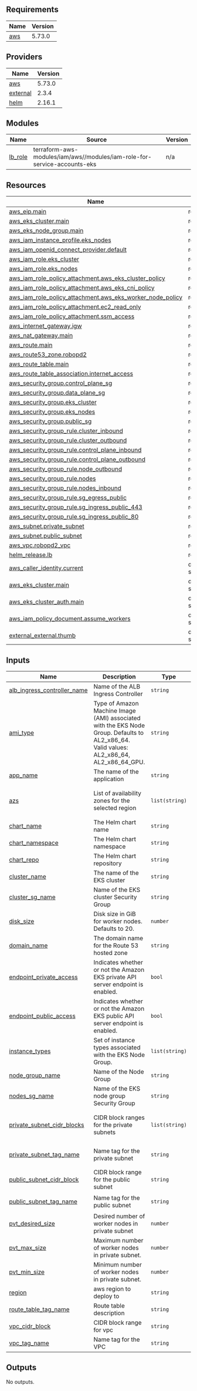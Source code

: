 <!-- BEGIN_TF_DOCS -->
## Requirements

| Name | Version |
|------|---------|
| <a name="requirement_aws"></a> [aws](#requirement\_aws) | 5.73.0 |

## Providers

| Name | Version |
|------|---------|
| <a name="provider_aws"></a> [aws](#provider\_aws) | 5.73.0 |
| <a name="provider_external"></a> [external](#provider\_external) | 2.3.4 |
| <a name="provider_helm"></a> [helm](#provider\_helm) | 2.16.1 |

## Modules

| Name | Source | Version |
|------|--------|---------|
| <a name="module_lb_role"></a> [lb\_role](#module\_lb\_role) | terraform-aws-modules/iam/aws//modules/iam-role-for-service-accounts-eks | n/a |

## Resources

| Name | Type |
|------|------|
| [aws_eip.main](https://registry.terraform.io/providers/hashicorp/aws/5.73.0/docs/resources/eip) | resource |
| [aws_eks_cluster.main](https://registry.terraform.io/providers/hashicorp/aws/5.73.0/docs/resources/eks_cluster) | resource |
| [aws_eks_node_group.main](https://registry.terraform.io/providers/hashicorp/aws/5.73.0/docs/resources/eks_node_group) | resource |
| [aws_iam_instance_profile.eks_nodes](https://registry.terraform.io/providers/hashicorp/aws/5.73.0/docs/resources/iam_instance_profile) | resource |
| [aws_iam_openid_connect_provider.default](https://registry.terraform.io/providers/hashicorp/aws/5.73.0/docs/resources/iam_openid_connect_provider) | resource |
| [aws_iam_role.eks_cluster](https://registry.terraform.io/providers/hashicorp/aws/5.73.0/docs/resources/iam_role) | resource |
| [aws_iam_role.eks_nodes](https://registry.terraform.io/providers/hashicorp/aws/5.73.0/docs/resources/iam_role) | resource |
| [aws_iam_role_policy_attachment.aws_eks_cluster_policy](https://registry.terraform.io/providers/hashicorp/aws/5.73.0/docs/resources/iam_role_policy_attachment) | resource |
| [aws_iam_role_policy_attachment.aws_eks_cni_policy](https://registry.terraform.io/providers/hashicorp/aws/5.73.0/docs/resources/iam_role_policy_attachment) | resource |
| [aws_iam_role_policy_attachment.aws_eks_worker_node_policy](https://registry.terraform.io/providers/hashicorp/aws/5.73.0/docs/resources/iam_role_policy_attachment) | resource |
| [aws_iam_role_policy_attachment.ec2_read_only](https://registry.terraform.io/providers/hashicorp/aws/5.73.0/docs/resources/iam_role_policy_attachment) | resource |
| [aws_iam_role_policy_attachment.ssm_access](https://registry.terraform.io/providers/hashicorp/aws/5.73.0/docs/resources/iam_role_policy_attachment) | resource |
| [aws_internet_gateway.igw](https://registry.terraform.io/providers/hashicorp/aws/5.73.0/docs/resources/internet_gateway) | resource |
| [aws_nat_gateway.main](https://registry.terraform.io/providers/hashicorp/aws/5.73.0/docs/resources/nat_gateway) | resource |
| [aws_route.main](https://registry.terraform.io/providers/hashicorp/aws/5.73.0/docs/resources/route) | resource |
| [aws_route53_zone.robopd2](https://registry.terraform.io/providers/hashicorp/aws/5.73.0/docs/resources/route53_zone) | resource |
| [aws_route_table.main](https://registry.terraform.io/providers/hashicorp/aws/5.73.0/docs/resources/route_table) | resource |
| [aws_route_table_association.internet_access](https://registry.terraform.io/providers/hashicorp/aws/5.73.0/docs/resources/route_table_association) | resource |
| [aws_security_group.control_plane_sg](https://registry.terraform.io/providers/hashicorp/aws/5.73.0/docs/resources/security_group) | resource |
| [aws_security_group.data_plane_sg](https://registry.terraform.io/providers/hashicorp/aws/5.73.0/docs/resources/security_group) | resource |
| [aws_security_group.eks_cluster](https://registry.terraform.io/providers/hashicorp/aws/5.73.0/docs/resources/security_group) | resource |
| [aws_security_group.eks_nodes](https://registry.terraform.io/providers/hashicorp/aws/5.73.0/docs/resources/security_group) | resource |
| [aws_security_group.public_sg](https://registry.terraform.io/providers/hashicorp/aws/5.73.0/docs/resources/security_group) | resource |
| [aws_security_group_rule.cluster_inbound](https://registry.terraform.io/providers/hashicorp/aws/5.73.0/docs/resources/security_group_rule) | resource |
| [aws_security_group_rule.cluster_outbound](https://registry.terraform.io/providers/hashicorp/aws/5.73.0/docs/resources/security_group_rule) | resource |
| [aws_security_group_rule.control_plane_inbound](https://registry.terraform.io/providers/hashicorp/aws/5.73.0/docs/resources/security_group_rule) | resource |
| [aws_security_group_rule.control_plane_outbound](https://registry.terraform.io/providers/hashicorp/aws/5.73.0/docs/resources/security_group_rule) | resource |
| [aws_security_group_rule.node_outbound](https://registry.terraform.io/providers/hashicorp/aws/5.73.0/docs/resources/security_group_rule) | resource |
| [aws_security_group_rule.nodes](https://registry.terraform.io/providers/hashicorp/aws/5.73.0/docs/resources/security_group_rule) | resource |
| [aws_security_group_rule.nodes_inbound](https://registry.terraform.io/providers/hashicorp/aws/5.73.0/docs/resources/security_group_rule) | resource |
| [aws_security_group_rule.sg_egress_public](https://registry.terraform.io/providers/hashicorp/aws/5.73.0/docs/resources/security_group_rule) | resource |
| [aws_security_group_rule.sg_ingress_public_443](https://registry.terraform.io/providers/hashicorp/aws/5.73.0/docs/resources/security_group_rule) | resource |
| [aws_security_group_rule.sg_ingress_public_80](https://registry.terraform.io/providers/hashicorp/aws/5.73.0/docs/resources/security_group_rule) | resource |
| [aws_subnet.private_subnet](https://registry.terraform.io/providers/hashicorp/aws/5.73.0/docs/resources/subnet) | resource |
| [aws_subnet.public_subnet](https://registry.terraform.io/providers/hashicorp/aws/5.73.0/docs/resources/subnet) | resource |
| [aws_vpc.robopd2_vpc](https://registry.terraform.io/providers/hashicorp/aws/5.73.0/docs/resources/vpc) | resource |
| [helm_release.lb](https://registry.terraform.io/providers/hashicorp/helm/latest/docs/resources/release) | resource |
| [aws_caller_identity.current](https://registry.terraform.io/providers/hashicorp/aws/5.73.0/docs/data-sources/caller_identity) | data source |
| [aws_eks_cluster.main](https://registry.terraform.io/providers/hashicorp/aws/5.73.0/docs/data-sources/eks_cluster) | data source |
| [aws_eks_cluster_auth.main](https://registry.terraform.io/providers/hashicorp/aws/5.73.0/docs/data-sources/eks_cluster_auth) | data source |
| [aws_iam_policy_document.assume_workers](https://registry.terraform.io/providers/hashicorp/aws/5.73.0/docs/data-sources/iam_policy_document) | data source |
| [external_external.thumb](https://registry.terraform.io/providers/hashicorp/external/latest/docs/data-sources/external) | data source |

## Inputs

| Name | Description | Type | Default | Required |
|------|-------------|------|---------|:--------:|
| <a name="input_alb_ingress_controller_name"></a> [alb\_ingress\_controller\_name](#input\_alb\_ingress\_controller\_name) | Name of the ALB Ingress Controller | `string` | n/a | yes |
| <a name="input_ami_type"></a> [ami\_type](#input\_ami\_type) | Type of Amazon Machine Image (AMI) associated with the EKS Node Group. Defaults to AL2\_x86\_64. Valid values: AL2\_x86\_64, AL2\_x86\_64\_GPU. | `string` | `"AL2_ARM_64"` | no |
| <a name="input_app_name"></a> [app\_name](#input\_app\_name) | The name of the application | `string` | `"robopd2"` | no |
| <a name="input_azs"></a> [azs](#input\_azs) | List of availability zones for the selected region | `list(string)` | <pre>[<br/>  "us-east-1a",<br/>  "us-east-1b"<br/>]</pre> | no |
| <a name="input_chart_name"></a> [chart\_name](#input\_chart\_name) | The Helm chart name | `string` | n/a | yes |
| <a name="input_chart_namespace"></a> [chart\_namespace](#input\_chart\_namespace) | The Helm chart namespace | `string` | n/a | yes |
| <a name="input_chart_repo"></a> [chart\_repo](#input\_chart\_repo) | The Helm chart repository | `string` | n/a | yes |
| <a name="input_cluster_name"></a> [cluster\_name](#input\_cluster\_name) | The name of the EKS cluster | `string` | n/a | yes |
| <a name="input_cluster_sg_name"></a> [cluster\_sg\_name](#input\_cluster\_sg\_name) | Name of the EKS cluster Security Group | `string` | n/a | yes |
| <a name="input_disk_size"></a> [disk\_size](#input\_disk\_size) | Disk size in GiB for worker nodes. Defaults to 20. | `number` | `20` | no |
| <a name="input_domain_name"></a> [domain\_name](#input\_domain\_name) | The domain name for the Route 53 hosted zone | `string` | `"robopd2.com"` | no |
| <a name="input_endpoint_private_access"></a> [endpoint\_private\_access](#input\_endpoint\_private\_access) | Indicates whether or not the Amazon EKS private API server endpoint is enabled. | `bool` | `true` | no |
| <a name="input_endpoint_public_access"></a> [endpoint\_public\_access](#input\_endpoint\_public\_access) | Indicates whether or not the Amazon EKS public API server endpoint is enabled. | `bool` | `false` | no |
| <a name="input_instance_types"></a> [instance\_types](#input\_instance\_types) | Set of instance types associated with the EKS Node Group. | `list(string)` | <pre>[<br/>  "t4g.medium"<br/>]</pre> | no |
| <a name="input_node_group_name"></a> [node\_group\_name](#input\_node\_group\_name) | Name of the Node Group | `string` | n/a | yes |
| <a name="input_nodes_sg_name"></a> [nodes\_sg\_name](#input\_nodes\_sg\_name) | Name of the EKS node group Security Group | `string` | n/a | yes |
| <a name="input_private_subnet_cidr_blocks"></a> [private\_subnet\_cidr\_blocks](#input\_private\_subnet\_cidr\_blocks) | CIDR block ranges for the private subnets | `list(string)` | <pre>[<br/>  "10.0.0.0/24",<br/>  "10.0.1.0/24"<br/>]</pre> | no |
| <a name="input_private_subnet_tag_name"></a> [private\_subnet\_tag\_name](#input\_private\_subnet\_tag\_name) | Name tag for the private subnet | `string` | `"Robopd2 EKS Cluster Private Subnet"` | no |
| <a name="input_public_subnet_cidr_block"></a> [public\_subnet\_cidr\_block](#input\_public\_subnet\_cidr\_block) | CIDR block range for the public subnet | `string` | `"10.0.2.0/24"` | no |
| <a name="input_public_subnet_tag_name"></a> [public\_subnet\_tag\_name](#input\_public\_subnet\_tag\_name) | Name tag for the public subnet | `string` | `"Robopd2 EKS Cluster Public Subnet"` | no |
| <a name="input_pvt_desired_size"></a> [pvt\_desired\_size](#input\_pvt\_desired\_size) | Desired number of worker nodes in private subnet | `number` | `2` | no |
| <a name="input_pvt_max_size"></a> [pvt\_max\_size](#input\_pvt\_max\_size) | Maximum number of worker nodes in private subnet. | `number` | `2` | no |
| <a name="input_pvt_min_size"></a> [pvt\_min\_size](#input\_pvt\_min\_size) | Minimum number of worker nodes in private subnet. | `number` | `1` | no |
| <a name="input_region"></a> [region](#input\_region) | aws region to deploy to | `string` | n/a | yes |
| <a name="input_route_table_tag_name"></a> [route\_table\_tag\_name](#input\_route\_table\_tag\_name) | Route table description | `string` | `"main"` | no |
| <a name="input_vpc_cidr_block"></a> [vpc\_cidr\_block](#input\_vpc\_cidr\_block) | CIDR block range for vpc | `string` | `"10.0.0.0/16"` | no |
| <a name="input_vpc_tag_name"></a> [vpc\_tag\_name](#input\_vpc\_tag\_name) | Name tag for the VPC | `string` | n/a | yes |

## Outputs

No outputs.
<!-- END_TF_DOCS -->